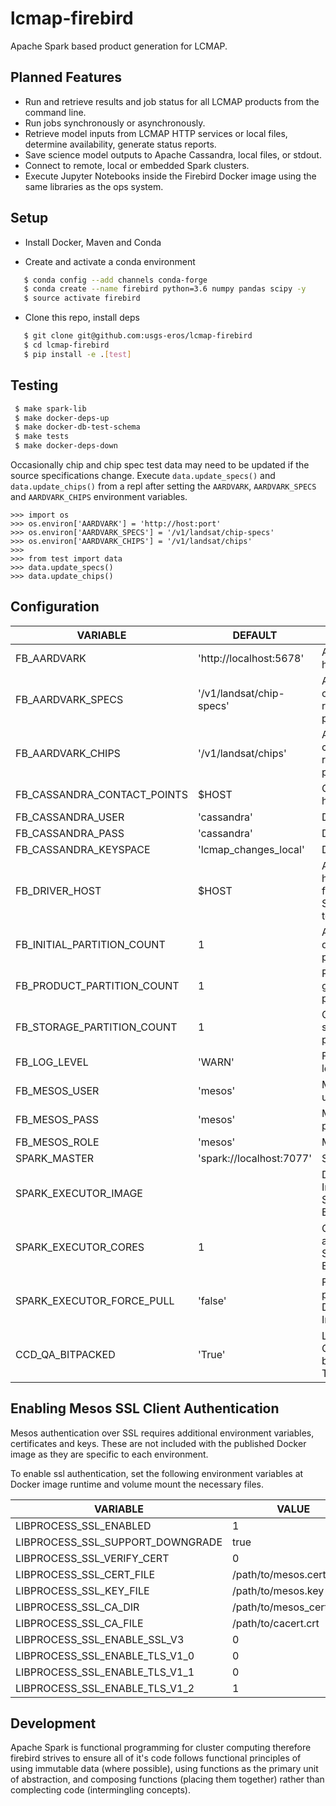 # lcmap-firebird
Apache Spark based product generation for LCMAP.

## Planned Features
* Run and retrieve results and job status for all LCMAP products from the command line.
* Run jobs synchronously or asynchronously.
* Retrieve model inputs from LCMAP HTTP services or local files, determine availability, generate status reports.
* Save science model outputs to Apache Cassandra, local files, or stdout.
* Connect to remote, local or embedded Spark clusters.
* Execute Jupyter Notebooks inside the Firebird Docker image using the same libraries as the ops system.

## Setup

* Install Docker, Maven and Conda

* Create and activate a conda environment
```bash
   $ conda config --add channels conda-forge
   $ conda create --name firebird python=3.6 numpy pandas scipy -y
   $ source activate firebird
```

* Clone this repo, install deps
```bash
   $ git clone git@github.com:usgs-eros/lcmap-firebird
   $ cd lcmap-firebird
   $ pip install -e .[test]
```

## Testing
```bash
 $ make spark-lib
 $ make docker-deps-up
 $ make docker-db-test-schema
 $ make tests
 $ make docker-deps-down
```

Occasionally chip and chip spec test data may need to be updated if the source
specifications change. Execute ```data.update_specs()``` and ```data.update_chips()``` from
a repl after setting the ```AARDVARK```, ```AARDVARK_SPECS``` and ```AARDVARK_CHIPS```
environment variables.

```
>>> import os
>>> os.environ['AARDVARK'] = 'http://host:port'
>>> os.environ['AARDVARK_SPECS'] = '/v1/landsat/chip-specs'
>>> os.environ['AARDVARK_CHIPS'] = '/v1/landsat/chips'
>>>
>>> from test import data
>>> data.update_specs()
>>> data.update_chips()
```

## Configuration
| VARIABLE | DEFAULT | Description |
| --- | --- | --- |
| FB_AARDVARK | 'http://localhost:5678' | Aardvark host:port |
| FB_AARDVARK_SPECS |'/v1/landsat/chip-specs' | Aardvark chip specs resource path |
| FB_AARDVARK_CHIPS | '/v1/landsat/chips' | Aardvark chips resource path |
| FB_CASSANDRA_CONTACT_POINTS | $HOST | Cassandra host IP |
| FB_CASSANDRA_USER | 'cassandra' | DB username |
| FB_CASSANDRA_PASS | 'cassandra' | DB password |
| FB_CASSANDRA_KEYSPACE | 'lcmap_changes_local' | DB keyspace |
| FB_DRIVER_HOST | $HOST | Advertised hostname from SparkContext to executors |
| FB_INITIAL_PARTITION_COUNT | 1 | Aardvark query parallelism
| FB_PRODUCT_PARTITION_COUNT | 1 | Product generation parallelism
| FB_STORAGE_PARTITION_COUNT | 1 | Cassandra storage parallelism
| FB_LOG_LEVEL | 'WARN' | Firebird log4j level
| FB_MESOS_USER | 'mesos' | Mesos username |
| FB_MESOS_PASS | 'mesos' | Mesos password |
| FB_MESOS_ROLE | 'mesos' | Mesos role |
| SPARK_MASTER | 'spark://localhost:7077' | Spark host |
| SPARK_EXECUTOR_IMAGE | | Docker Image for Spark Executor |
| SPARK_EXECUTOR_CORES | 1 | Cores allocated per Spark Executor |
| SPARK_EXECUTOR_FORCE_PULL | 'false' | Force fresh pull of Docker Image |
| CCD_QA_BITPACKED  | 'True' | Landsat Quality data bitpacked T/F |

## Enabling Mesos SSL Client Authentication
Mesos authentication over SSL requires additional environment variables,
certificates and keys.  These are not included with the published Docker image
as they are specific to each environment.

To enable ssl authentication, set the following environment variables at
Docker image runtime and volume mount the necessary files.

| VARIABLE | VALUE |
| --- | --- |
|LIBPROCESS_SSL_ENABLED | 1 |
|LIBPROCESS_SSL_SUPPORT_DOWNGRADE | true |
|LIBPROCESS_SSL_VERIFY_CERT | 0 |
|LIBPROCESS_SSL_CERT_FILE | /path/to/mesos.cert |
|LIBPROCESS_SSL_KEY_FILE | /path/to/mesos.key |
|LIBPROCESS_SSL_CA_DIR | /path/to/mesos_certpack/ |
|LIBPROCESS_SSL_CA_FILE | /path/to/cacert.crt |
|LIBPROCESS_SSL_ENABLE_SSL_V3 | 0 |
|LIBPROCESS_SSL_ENABLE_TLS_V1_0 | 0 |
|LIBPROCESS_SSL_ENABLE_TLS_V1_1 | 0 |
|LIBPROCESS_SSL_ENABLE_TLS_V1_2 | 1 |

## Development
Apache Spark is functional programming for cluster computing therefore firebird strives to ensure all of it's code follows functional principles of using immutable data (where possible), using functions as the primary unit of abstraction, and composing functions (placing them together) rather than complecting code (intermingling concepts).
